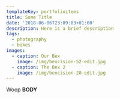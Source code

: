 ```yaml
---
templateKey: portfolioitems
title: Some Title
date: '2018-06-06T23:09:03+01:00'
description: Here is a brief description
tags:
  - photography
  - bikes
images:
  - caption: Our Bex
    image: /img/bexcision-52-edit.jpg
  - caption: The Bex 2
    image: /img/bexcision-20-edit.jpg
---
```

Woop **BODY**
